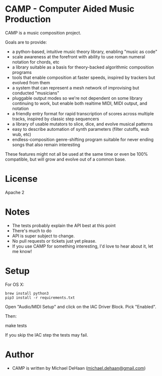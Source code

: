 CAMP - Computer Aided Music Production
======================================

CAMP is a music composition project.

Goals are to provide:

   * a python-based, intuitive music theory library, enabling "music as code"
   * scale awareness at the forefront with ability to use roman numeral notation for chords, etc
   * a library suitable as a basis for theory-backed algorithmic composition programs
   * tools that enable composition at faster speeds, inspired by trackers but evolved from them
   * a system that can represent a mesh network of improvising but conducted "musicians"
   * pluggable output modes so we're not dependent on some library continuing to work, but enable both realtime MIDI, MIDI output, and notation
   * a friendly entry format for rapid transcription of scores across multiple tracks, inspired by classic step sequencers
   * a library of usable mutators to slice, dice, and evolve musical patterns
   * easy to describe automation of synth parameters (filter cutoffs, wub wub, etc) 
   * endless-composition genre-shifting program  suitable for never ending songs that also remain interesting

These features might not all be used at the same time or even be 100% compatible, but will grow and evolve out of a common base.

License
=======

Apache 2

Notes
=====

   * The tests probably explain the API best at this point
   * There's much to do
   * API is super subject to change.
   * No pull requests or tickets just yet please.
   * If you use CAMP for something interesting, I'd love to hear about it, let me know!

Setup
=====

For OS X:

    brew install python3
    pip3 install -r requirements.txt

Open "Audio/MIDI Setup" and click on the IAC Driver Block.  Pick "Enabled".  

Then:
 
   make tests

If you skip the IAC step the tests may fail. 

Author
======

   * CAMP is written by Michael DeHaan (michael.dehaan@gmail.com)


